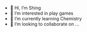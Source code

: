 - 👋 Hi, I’m Shing
- 👀 I’m interested in play games
- 🌱 I’m currently learning Chemistry
- 💞️ I’m looking to collaborate on ...

<!---
Alphria/Alphria is a ✨ special ✨ repository because its `README.md` (this file) appears on your GitHub profile.
You can click the Preview link to take a look at your changes.
--->
